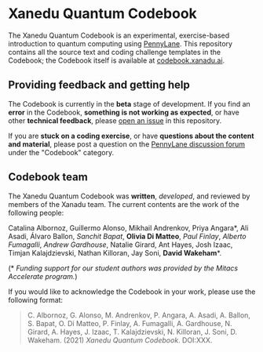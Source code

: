 # Xanedu Quantum Codebook

The Xanedu Quantum Codebook is an experimental, exercise-based introduction to
quantum computing using [PennyLane](https://pennylane.ai). This repository
contains all the source text and coding challenge templates in the Codebook;
the Codebook itself is available at [codebook.xanadu.ai](https://codebook.xanadu.ai).

## Providing feedback and getting help

The Codebook is currently in the **beta** stage of development. If you find an
**error** in the Codebook, **something is not working as expected**, or have
other **technical feedback**, please [open an
issue](https://github.com/XanaduAI/Xanedu-Quantum-Codebook/issues/new/choose) in
this repository.

If you are **stuck on a coding exercise**, or have **questions about the content
and material**, please post a question on the [PennyLane discussion
forum](https://discuss.pennylane.ai) under the "Codebook" category.

## Codebook team

The Xanedu Quantum Codebook was **written**, *developed*, and reviewed by
members of the Xanadu team. The current contents are the work of the following
people:

Catalina Albornoz, Guillermo Alonso, Mikhail Andrenkov, Priya Angara\*, Ali
Asadi, Álvaro Ballon, *Sanchit Bapat*, **Olivia Di Matteo**, *Paul Finlay*,
*Alberto Fumagalli*, *Andrew Gardhouse*, Natalie Girard, Ant Hayes, Josh Izaac,
Timjan Kalajdzievski, Nathan Killoran, Jay Soni, **David Wakeham**\*.

(\* *Funding support for our student authors was provided by the Mitacs Accelerate program.*)

If you would like to acknowledge the Codebook in your work, please use the
following format:

> C. Albornoz, G. Alonso, M. Andrenkov, P. Angara, A. Asadi, A. Ballon,
  S. Bapat, O. Di Matteo, P. Finlay, A. Fumagalli, A. Gardhouse, N. Girard,
  A. Hayes, J. Izaac, T. Kalajdzievski, N. Killoran, J. Soni, D. Wakeham. (2021)
  *Xanedu Quantum Codebook*. DOI:XXX.
